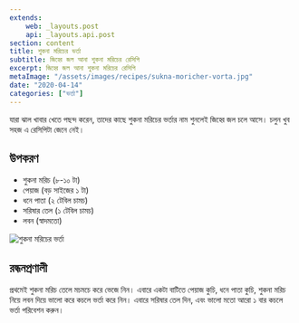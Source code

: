 ```yaml
---
extends:
    web: _layouts.post
    api: _layouts.api.post
section: content
title: শুকনা মরিচের ভর্তা
subtitle: জিহ্বে জল আনা শুকনা মরিচের রেসিপি
excerpt: জিহ্বে জল আনা শুকনা মরিচের রেসিপি
metaImage: "/assets/images/recipes/sukna-moricher-vorta.jpg"
date: "2020-04-14"
categories: ["ভর্তা"]
---
```


যারা ঝাল খাবার খেতে পছন্দ করেন, তাদের কাছে শুকনা মরিচের ভর্তার নাম শুনলেই জিহ্বে জল চলে আসে। চলুন
খুব সহজ এ রেসিপিটা জেনে নেই।

## উপকরণ

- শুকনা মরিচ (৮-১০ টা)
- পেয়াজ (বড় সাইজের ১ টা)
- ধনে পাতা (২ টেবিল চামচ)
- সরিষার তেল (১ টেবিল চামচ)
- লবন (স্বাদমতো)

![শুকনা মরিচের ভর্তা](/assets/images/recipes/sukna-moricher-vorta.jpg)

## রন্ধনপ্রণালী

প্রথমেই শুকনা মরিচ তেলে মচমচে করে ভেজে নিন। এবারে একটা বাটিতে পেয়াজ কুচি, ধনে পাতা কুচি, শুকনা মরিচ
নিয়ে লবন দিয়ে ভালো করে কচলে ভর্তা করে নিন। এবারে সরিষার তেল দিন, এবং ভালো মতো আরো ১ বার কচলে
ভর্তা পরিবেশন করুন।
